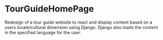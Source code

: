 # TourGuideHomePage
Redesign of a tour  guide website to react and display content based on a users locale/cultural dimension using Django. Django also loads the content in the specified language for the user.
